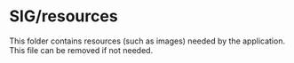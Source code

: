 # SIG/resources

This folder contains resources (such as images) needed by the application. This file can
be removed if not needed.
